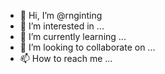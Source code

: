 - 👋 Hi, I’m @rnginting
- 👀 I’m interested in ...
- 🌱 I’m currently learning ...
- 💞️ I’m looking to collaborate on ...
- 📫 How to reach me ...

<!---
rnginting/rnginting is a ✨ special ✨ repository because its `README.md` (this file) appears on your GitHub profile.
You can click the Preview link to take a look at your changes.
--->
